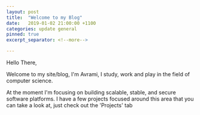 ```yaml
---
layout: post
title:  "Welcome to my Blog"
date:   2019-01-02 21:00:00 +1100
categories: update general
pinned: true
excerpt_separator: <!--more-->

---
```


Hello There,

Welcome to my site/blog, I'm Avrami, I study, work and play in the field of computer science.
<!--more-->
At the moment I'm focusing on building scalable, stable, and secure software platforms. I have a few projects focused around this area that you can take a look at, just check out the 'Projects' tab 
